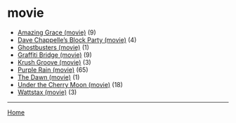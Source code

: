 # movie

  * [Amazing Grace (movie)](../movie/amazing-grace/index.md) (9)
  * [Dave Chappelle’s Block Party (movie)](../movie/dave-chappelle-s-block-party/index.md) (4)
  * [Ghostbusters (movie)](../movie/ghostbusters/index.md) (1)
  * [Graffiti Bridge (movie)](../movie/graffiti-bridge/index.md) (9)
  * [Krush Groove (movie)](../movie/krush-groove/index.md) (3)
  * [Purple Rain (movie)](../movie/purple-rain/index.md) (65)
  * [The Dawn (movie)](../movie/the-dawn/index.md) (1)
  * [Under the Cherry Moon (movie)](../movie/under-the-cherry-moon/index.md) (18)
  * [Wattstax (movie)](../movie/wattstax/index.md) (3)

----

[Home](../index.md)
